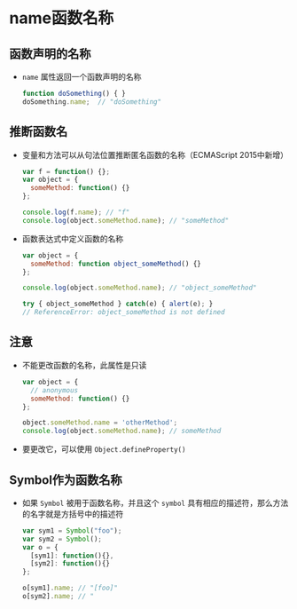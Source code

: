 # name函数名称

## 函数声明的名称

- `name` 属性返回一个函数声明的名称

    ```js
    function doSomething() { }
    doSomething.name;  // "doSomething"
    ```

## 推断函数名

- 变量和方法可以从句法位置推断匿名函数的名称（ECMAScript 2015中新增）

    ```js
    var f = function() {};
    var object = {
      someMethod: function() {}
    };

    console.log(f.name); // "f"
    console.log(object.someMethod.name); // "someMethod"
    ```

- 函数表达式中定义函数的名称

    ```js
    var object = {
      someMethod: function object_someMethod() {}
    };

    console.log(object.someMethod.name); // "object_someMethod"

    try { object_someMethod } catch(e) { alert(e); }
    // ReferenceError: object_someMethod is not defined
    ```

## 注意

- 不能更改函数的名称，此属性是只读

    ```js
    var object = {
      // anonymous
      someMethod: function() {}
    };

    object.someMethod.name = 'otherMethod';
    console.log(object.someMethod.name); // someMethod
    ```

- 要更改它，可以使用 `Object.defineProperty()`

## Symbol作为函数名称

- 如果 `Symbol` 被用于函数名称，并且这个 `symbol` 具有相应的描述符，那么方法的名字就是方括号中的描述符

    ```js
    var sym1 = Symbol("foo");
    var sym2 = Symbol();
    var o = {
      [sym1]: function(){},
      [sym2]: function(){}
    };

    o[sym1].name; // "[foo]"
    o[sym2].name; // "
    ```
